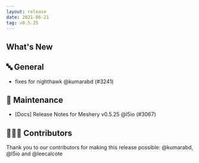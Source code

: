 ```yaml
---
layout: release
date: 2021-06-21
tag: v0.5.25
---
```


## What's New

## 🔤 General

- fixes for nighthawk @kumarabd (#3241)

## 🧰 Maintenance

- [Docs] Release Notes for Meshery v0.5.25 @l5io (#3067)

## 👨🏽‍💻 Contributors

Thank you to our contributors for making this release possible:
@kumarabd, @l5io and @leecalcote
